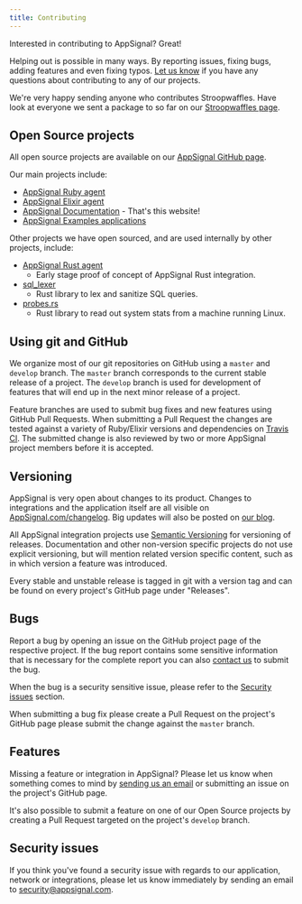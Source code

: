 ```yaml
---
title: Contributing
---
```


Interested in contributing to AppSignal? Great!

Helping out is possible in many ways. By reporting issues, fixing bugs, adding
features and even fixing typos. [Let us know][contact] if you have any
questions about contributing to any of our projects.

We're very happy sending anyone who contributes Stroopwaffles. Have look at
everyone we sent a package to so far on our [Stroopwaffles page][waffles-page].

## Open Source projects

All open source projects are available on our [AppSignal GitHub
page][github-appsignal].

Our main projects include:

- [AppSignal Ruby agent][appsignal-ruby]
- [AppSignal Elixir agent][appsignal-elixir]
- [AppSignal Documentation][appsignal-docs] - That's this website!
- [AppSignal Examples applications][appsignal-examples]

Other projects we have open sourced, and are used internally by other projects,
include:

- [AppSignal Rust agent][appsignal-rust]
  - Early stage proof of concept of AppSignal Rust integration.
- [sql_lexer][sql_lexer]
  - Rust library to lex and sanitize SQL queries.
- [probes.rs][probes-rs]
  - Rust library to read out system stats from a machine running Linux.

## Using git and GitHub

We organize most of our git repositories on GitHub using a `master` and
`develop` branch. The `master` branch corresponds to the current stable
release of a project. The `develop` branch is used for development of features
that will end up in the next minor release of a project.

Feature branches are used to submit bug fixes and new features using GitHub
Pull Requests. When submitting a Pull Request the changes are tested against a
variety of Ruby/Elixir versions and dependencies on [Travis
CI][travis-appsignal]. The submitted change is also reviewed by two or more
AppSignal project members before it is accepted.

## Versioning

AppSignal is very open about changes to its product. Changes to integrations
and the application itself are all visible on
[AppSignal.com/changelog][changelog]. Big updates will also be posted on [our
blog][blog].

All AppSignal integration projects use [Semantic Versioning][semver] for
versioning of releases. Documentation and other non-version specific projects
do not use explicit versioning, but will mention related version specific
content, such as in which version a feature was introduced.

Every stable and unstable release is tagged in git with a version tag and can
be found on every project's GitHub page under "Releases".

## Bugs

Report a bug by opening an issue on the GitHub project page of the respective
project. If the bug report contains some sensitive information that is
necessary for the complete report you can also [contact us][contact] to submit
the bug.

When the bug is a security sensitive issue, please refer to the [Security
issues](#security-issues) section.

When submitting a bug fix please create a Pull Request on the project's GitHub
page please submit the change against the `master` branch.

## Features

Missing a feature or integration in AppSignal? Please let us know when
something comes to mind by [sending us an email][contact] or submitting an
issue on the project's GitHub page.

It's also possible to submit a feature on one of our Open Source projects by
creating a Pull Request targeted on the project's `develop` branch.

## Security issues
<a name="security-issues"></a>

If you think you've found a security issue with regards to our application,
network or integrations, please let us know immediately by sending an email to
[security@appsignal.com](mailto:security@appsignal.com).

[contact]: mailto:support@appsignal.com
[blog]: http://blog.appsignal.com/
[changelog]: https://appsignal.com/changelog
[waffles-page]: https://appsignal.com/waffles
[appsignal-ruby]: https://github.com/appsignal/appsignal-ruby
[appsignal-elixir]: https://github.com/appsignal/appsignal-elixir
[appsignal-rust]: https://github.com/appsignal/appsignal-rs
[appsignal-docs]: https://github.com/appsignal/appsignal-docs
[appsignal-examples]: https://github.com/appsignal/appsignal-examples

[sql_lexer]: https://github.com/appsignal/sql_lexer
[probes-rs]: https://github.com/appsignal/probes-rs

[github-appsignal]: https://github.com/appsignal
[travis-appsignal]: https://travis-ci.org/appsignal
[semver]: http://semver.org/
